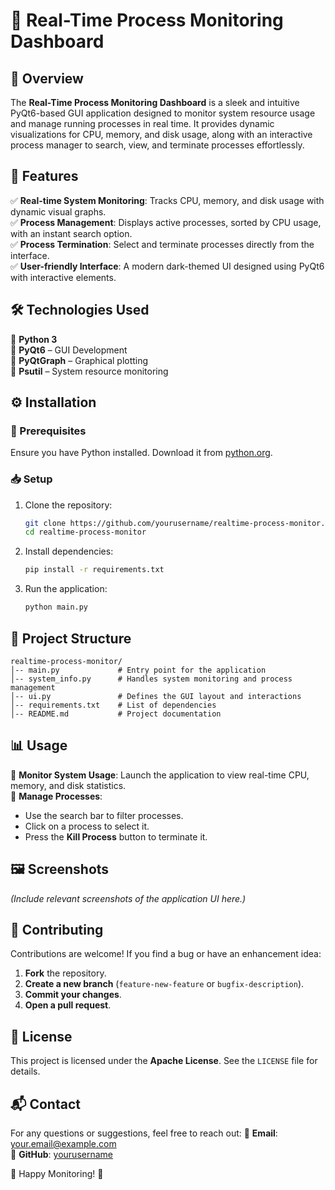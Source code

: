 # 🚀 Real-Time Process Monitoring Dashboard

## 📌 Overview
The **Real-Time Process Monitoring Dashboard** is a sleek and intuitive PyQt6-based GUI application designed to monitor system resource usage and manage running processes in real time. It provides dynamic visualizations for CPU, memory, and disk usage, along with an interactive process manager to search, view, and terminate processes effortlessly.

## 🎯 Features
✅ **Real-time System Monitoring**: Tracks CPU, memory, and disk usage with dynamic visual graphs.  
✅ **Process Management**: Displays active processes, sorted by CPU usage, with an instant search option.  
✅ **Process Termination**: Select and terminate processes directly from the interface.  
✅ **User-friendly Interface**: A modern dark-themed UI designed using PyQt6 with interactive elements.  

## 🛠️ Technologies Used
🔹 **Python 3**  
🔹 **PyQt6** – GUI Development  
🔹 **PyQtGraph** – Graphical plotting  
🔹 **Psutil** – System resource monitoring  

## ⚙️ Installation
### 📌 Prerequisites
Ensure you have Python installed. Download it from [python.org](https://www.python.org/).

### 📥 Setup
1. Clone the repository:
   ```bash
   git clone https://github.com/yourusername/realtime-process-monitor.git
   cd realtime-process-monitor
   ```
2. Install dependencies:
   ```bash
   pip install -r requirements.txt
   ```
3. Run the application:
   ```bash
   python main.py
   ```

## 📂 Project Structure
```
realtime-process-monitor/
│-- main.py             # Entry point for the application
│-- system_info.py      # Handles system monitoring and process management
│-- ui.py               # Defines the GUI layout and interactions
│-- requirements.txt    # List of dependencies
│-- README.md           # Project documentation
```

## 📊 Usage
🎯 **Monitor System Usage**: Launch the application to view real-time CPU, memory, and disk statistics.  
🎯 **Manage Processes**:
- Use the search bar to filter processes.
- Click on a process to select it.
- Press the **Kill Process** button to terminate it.  

## 🖼️ Screenshots
*(Include relevant screenshots of the application UI here.)*

## 🤝 Contributing
Contributions are welcome! If you find a bug or have an enhancement idea:
1. **Fork** the repository.
2. **Create a new branch** (`feature-new-feature` or `bugfix-description`).
3. **Commit your changes**.
4. **Open a pull request**.

## 📜 License
This project is licensed under the **Apache License**. See the `LICENSE` file for details.

## 📬 Contact
For any questions or suggestions, feel free to reach out:
📧 **Email**: your.email@example.com  
🐙 **GitHub**: [yourusername](https://github.com/yourusername)  

🚀 Happy Monitoring! 🎯

